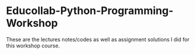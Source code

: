 # Educollab-Python-Programming-Workshop
These are the lectures notes/codes as well as assignment solutions I did for this workshop course. 
